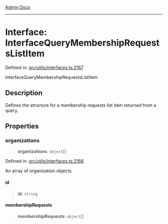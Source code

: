 [Admin Docs](/)

***

# Interface: InterfaceQueryMembershipRequestsListItem

Defined in: [src/utils/interfaces.ts:2167](https://github.com/PalisadoesFoundation/talawa-admin/blob/main/src/utils/interfaces.ts#L2167)

InterfaceQueryMembershipRequestsListItem

## Description

Defines the structure for a membership requests list item returned from a query.

## Properties

### organizations

> **organizations**: `object`[]

Defined in: [src/utils/interfaces.ts:2168](https://github.com/PalisadoesFoundation/talawa-admin/blob/main/src/utils/interfaces.ts#L2168)

An array of organization objects.

#### id

> **id**: `string`

#### membershipRequests

> **membershipRequests**: `object`[]
